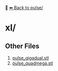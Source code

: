 📁 [⬅ Back to pulse/](../README.md)

# xl/


## Other Files
1. [pulse_gigadual.stl](./pulse_gigadual.stl)
2. [pulse_quadmega.stl](./pulse_quadmega.stl)